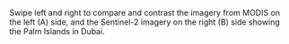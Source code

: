Swipe left and right to compare and contrast the imagery from MODIS on the left (A) side, and the Sentinel-2 imagery on the right (B) side showing the Palm Islands in Dubai.